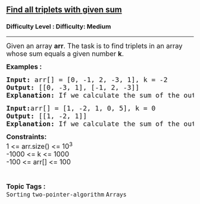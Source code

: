 <h2><a href="https://www.geeksforgeeks.org/problems/print-all-triplets-with-given-sum/1?page=1&category=two-pointer-algorithm&difficulty=Medium,Hard&status=unsolved,attempted&sortBy=accuracy">Find all triplets with given sum</a></h2><h3>Difficulty Level : Difficulty: Medium</h3><hr><div class="problems_problem_content__Xm_eO"><p><span style="font-size: 18px;">Given an array <strong>arr</strong>. The task is to find triplets in an array whose sum equals a given number <strong>k</strong>.</span></p>
<p><span style="font-size: 18px;"><strong>Examples :</strong></span></p>
<pre><span style="font-size: 18px;"><strong>Input: </strong>arr[] = [0, -1, 2, -3, 1], k = -2<br><strong>Output:</strong> [[0, -3, 1], [-1, 2, -3]] <strong>
Explanation: </strong>If we calculate the sum of the output, 0 + (-3) + 1 = -2, (-1) + 2 + (-3) = -2</span>
</pre>
<pre><span style="font-size: 18px;"><strong>Input:</strong>arr[] = [1, -2, 1, 0, 5], k = 0
<strong>Output: </strong>[[1, -2, 1]] <strong>
Explanation: </strong>If we calculate the sum of the output, 1 + (-2) + 1 = 0</span></pre>
<p><span style="font-size: 18px;"><strong>Constraints:</strong><br>1 &lt;= arr.size() &lt;= 10<sup>3</sup><br>-1000 &lt;= k &lt;= 1000<br>-100 &lt;= arr[] &lt;= 100</span></p></div><br><p><span style=font-size:18px><strong>Topic Tags : </strong><br><code>Sorting</code>&nbsp;<code>two-pointer-algorithm</code>&nbsp;<code>Arrays</code>&nbsp;